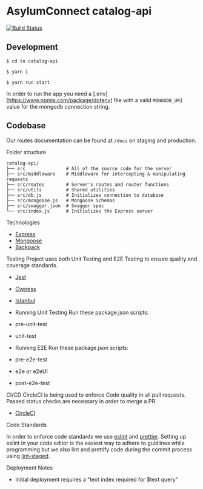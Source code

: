# AsylumConnect catalog-api

[![Build Status](https://travis-ci.org/asylum-connect/catalog-api.svg?branch=master)](https://travis-ci.org/asylum-connect/catalog-api)

## Development

```
$ cd to catalog-api

$ yarn i

$ yarn run start
```

In order to run the app you need a [.env][https://www.npmjs.com/package/dotenv] file with a valid `MONGODB_URI` value for the mongodb connection string.

## Codebase

Our routes documentation can be found at `/docs` on staging and production.

Folder structure

```
catalog-api/
├── src               # All of the source code for the server
├── src/middleware    # Middleware for intercepting & manipulating requests
├── src/routes        # Server's routes and router functions
├── src/utils         # Shared utilities
├── src/db.js         # Initializes connection to database
├── src/mongoose.js   # Mongoose Schemas
├── src/swagger.json  # Swagger spec
└── src/index.js      # Initializes the Express server
```

Technologies

- [Express](https://expressjs.com/)
- [Mongoose](https://mongoosejs.com/)
- [Backpack](https://github.com/jaredpalmer/backpack)

Testing
Project uses both Unit Testing and E2E Testing to ensure quality and coverage standards.

- [Jest](https://jestjs.io/)
- [Cypress](https://www.cypress.io/)
- [Istanbul](https://istanbul.js.org/)

- Running Unit Testing
  Run these package.json scripts:
- pre-unit-test
- unit-test

- Running E2E
  Run these package.json scripts:
- pre-e2e-test
- e2e or e2eUI
- post-e2e-test

CI/CD
CircleCI is being used to enforce Code quality in all pull requests. Passed status checks are necessary in order to merge a PR.

- [CircleCI](https://circleci.com/)

Code Standards

In order to enforce code standards we use [eslint](https://eslint.org/) and [prettier](https://prettier.io/). Setting up eslint in your code editor is the easiest way to adhere to guidlines while programming but we also lint and prettify code during the commit process using [lint-staged](https://github.com/okonet/lint-staged).

Deployment Notes

- Initial deployment requires a "text index required for \$text query"
